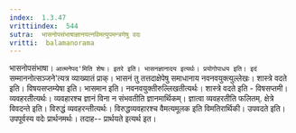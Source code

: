 ```yaml
---
index:  1.3.47
vrittiindex:  544
sutra:  भासनोपसंभाषाज्ञानयत्नविमत्युपमन्त्रणेषु वदः
vritti:  balamanorama 
---
```


भासनोपसंभाषा। `आत्मनेपद'मिति शेषः। इतरे इति। भासनज्ञानादय इत्यर्थः। प्रयोगोपाधय इति। इदं `सम्माननोत्सञ्जने'त्यत्र व्याख्यातं प्राक्। भासनं तु तत्तदाक्षेपेषु समाधानाय नवनवयुक्त्युल्लेखः। शास्त्रे वदते इति। विषयसप्तम्येषा इति। भासमान इति। नवनवयुक्तीरुल्लिखतीत्यर्थः। शास्त्रे वदते इति - विषसप्तमी। व्यवहरतीत्यर्थः। व्यवहारश्च ज्ञानं विना न संभवतीति ज्ञानमार्थिकम्। ज्ञात्वा व्यवहरतीति फलितम्. क्षेत्रे विवदन्ते इति। विरुद्धं व्यवहरन्तीत्यर्थः। विरुद्धव्यवहारश्च वैमत्यमूलक इति विमतिरार्थिकी। उपवदते इति। उपपूर्वस्य वदेः प्रार्थनमर्थः। तदाह-- प्रार्थयते इत्यर्थ इत।

